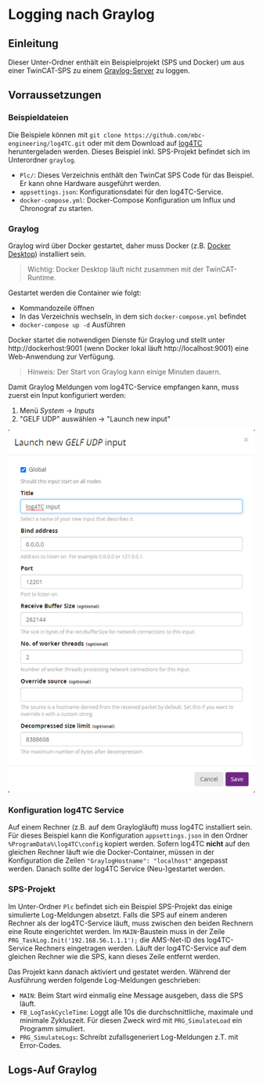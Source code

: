 # Logging nach Graylog

## Einleitung

Dieser Unter-Ordner enthält ein Beispielprojekt (SPS und Docker) um aus einer TwinCAT-SPS zu einem [Graylog-Server](https://www.graylog.org/) zu loggen.

## Vorraussetzungen

### Beispieldateien

Die Beispiele können mit `git clone https://github.com/mbc-engineering/log4TC.git` oder mit dem Download auf [log4TC](https://github.com/mbc-engineering/log4TC) heruntergeladen werden. Dieses Beispiel inkl. SPS-Projekt befindet sich im Unterordner `graylog`. 

* `Plc/`: Dieses Verzeichnis enthält den TwinCat SPS Code für das Beispiel. Er kann ohne Hardware ausgeführt werden.
* `appsettings.json`: Konfigurationsdatei für den log4TC-Service.
* `docker-compose.yml`: Docker-Compose Konfiguration um Influx und Chronograf zu starten.

### Graylog

Graylog wird über Docker gestartet, daher muss Docker (z.B. [Docker Desktop](https://www.docker.com/products/docker-desktop)) installiert sein.

> Wichtig: Docker Desktop läuft nicht zusammen mit der TwinCAT-Runtime. 

Gestartet werden die Container wie folgt:
* Kommandozeile öffnen
* In das Verzeichnis wechseln, in dem sich `docker-compose.yml` befindet
* `docker-compose up -d` Ausführen

Docker startet die notwendigen Dienste für Graylog und stellt unter http://dockerhost:9001 (wenn Docker lokal läuft http://localhost:9001) eine Web-Anwendung zur Verfügung.

> Hinweis: Der Start von Graylog kann einige Minuten dauern.

Damit Graylog Meldungen vom log4TC-Service empfangen kann, muss zuerst ein Input konfiguriert werden:

1. Menü *System* -> *Inputs*
2. "GELF UDP" auswählen -> "Launch new input"

![Einstellungen](assets/input_settings_graylog.png)

### Konfiguration log4TC Service

Auf einem Rechner (z.B. auf dem Graylogläuft) muss log4TC installiert sein. Für dieses Beispiel kann die Konfiguration `appsettings.json` in den Ordner `%ProgramData%\log4TC\config` kopiert werden. Sofern log4TC **nicht** auf den gleichen Rechner läuft wie die Docker-Container, müssen in der Konfiguration die Zeilen `"GraylogHostname": "localhost"` angepasst werden. Danach sollte der log4TC Service (Neu-)gestartet werden.

### SPS-Projekt


Im Unter-Ordner `Plc` befindet sich ein Beispiel SPS-Projekt das einige simulierte Log-Meldungen absetzt. Falls die SPS auf einem anderen Rechner als der log4TC-Service läuft, muss zwischen den beiden Rechnern eine Route eingerichtet werden. Im `MAIN`-Baustein muss in der Zeile `PRG_TaskLog.Init('192.168.56.1.1.1');` die AMS-Net-ID des log4TC-Service Rechners eingetragen werden. Läuft der log4TC-Service auf dem gleichen Rechner wie die SPS, kann dieses Zeile entfernt werden.

Das Projekt kann danach aktiviert und gestatet werden. Während der Ausführung werden folgende Log-Meldungen geschrieben:

* `MAIN`: Beim Start wird einmalig eine Message ausgeben, dass die SPS läuft.
* `FB_LogTaskCycleTime`: Loggt alle 10s die durchschnittliche, maximale und minimale Zykluszeit. Für diesen Zweck wird mit `PRG_SimulateLoad` ein Programm simuliert.
* `PRG_SimulateLogs`: Schreibt zufallsgeneriert Log-Meldungen z.T. mit Error-Codes.

## Logs-Auf Graylog


